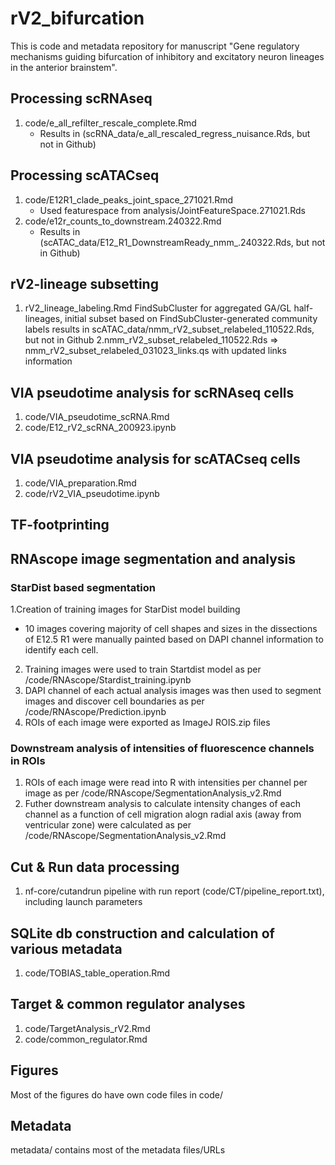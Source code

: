 # rV2_bifurcation

This is code and metadata repository for manuscript "Gene regulatory mechanisms guiding bifurcation of inhibitory and excitatory neuron lineages in the anterior brainstem".

## Processing scRNAseq
1. code/e_all_refilter_rescale_complete.Rmd 
    - Results in (scRNA_data/e_all_rescaled_regress_nuisance.Rds, but not in Github)

## Processing scATACseq
1. code/E12R1_clade_peaks_joint_space_271021.Rmd
    - Used featurespace from analysis/JointFeatureSpace.271021.Rds
2. code/e12r_counts_to_downstream.240322.Rmd
    - Results in (scATAC_data/E12_R1_DownstreamReady_nmm_.240322.Rds, but not in Github)

## rV2-lineage subsetting
1. rV2_lineage_labeling.Rmd
    FindSubCluster for aggregated GA/GL half-lineages, initial subset based on FindSubCluster-generated community labels
    results in scATAC_data/nmm_rV2_subset_relabeled_110522.Rds, but not in Github
2.nmm_rV2_subset_relabeled_110522.Rds => nmm_rV2_subset_relabeled_031023_links.qs with updated links information

## VIA pseudotime analysis for scRNAseq cells
1. code/VIA_pseudotime_scRNA.Rmd
2. code/E12_rV2_scRNA_200923.ipynb

## VIA pseudotime analysis for scATACseq cells
1. code/VIA_preparation.Rmd
2. code/rV2_VIA_pseudotime.ipynb

## TF-footprinting

## RNAscope image segmentation and analysis
### StarDist based segmentation
1.Creation of training images for StarDist model building
- 10 images covering majority of cell shapes and sizes in the dissections of E12.5 R1 were manually painted based on DAPI channel information to identify each cell. 
2. Training images were used to train Startdist model as per /code/RNAscope/Stardist_training.ipynb
3. DAPI channel of each actual analysis images was then used to segment images and discover cell boundaries as per /code/RNAscope/Prediction.ipynb
4. ROIs of each image were exported as ImageJ ROIS.zip files

### Downstream analysis of intensities of fluorescence channels in ROIs
1. ROIs of each image were read into R with intensities per channel per image as per /code/RNAscope/SegmentationAnalysis_v2.Rmd
2. Futher downstream analysis to calculate intensity changes of each channel as a function of cell migration alogn radial axis (away from ventricular zone) were calculated as per /code/RNAscope/SegmentationAnalysis_v2.Rmd

## Cut & Run data processing
1. nf-core/cutandrun pipeline with run report (code/CT/pipeline_report.txt), including launch parameters

## SQLite db construction and calculation of various metadata
1. code/TOBIAS_table_operation.Rmd

## Target & common regulator analyses
1. code/TargetAnalysis_rV2.Rmd
2. code/common_regulator.Rmd

## Figures
Most of the figures do have own code files in code/

## Metadata
metadata/ contains most of the metadata files/URLs

